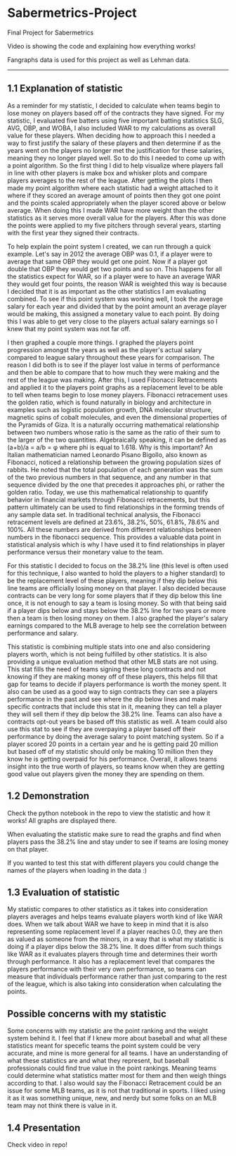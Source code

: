 # Sabermetrics-Project
Final Project for Sabermetrics

Video is showing the code and explaining how everything works!

Fangraphs data is used for this project as well as Lehman data.


_________________________________________________________________
		 	 	 		
								
##  1.1 Explanation of statistic ##
				
As a reminder for my statistic, I decided to calculate when teams begin to lose money on players based off of the contracts they have signed. For my statistic, I evaluated five batters using five important batting statistics SLG, AVG, OBP, and WOBA, I also included WAR to my calculations as overall value for these players. When deciding how to approach this I needed a way to first justify the salary of these players and then determine if as the years went on the players no longer met the justification for these salaries, meaning they no longer played well. So to do this I needed to come up with a point algorithm. So the first thing I did to help visualize where players fall in line with other players is make box and whisker plots and compare players averages to the rest of the league. After getting the plots I then made my point algorithm where each statistic had a weight attached to it where if they scored an average amount of points then they got one point and the points scaled appropriately when the player scored above or below average. When doing this I made WAR have more weight than the other statistics as it serves more overall value for the players. After this was done the points were applied to my five pitchers through several years, starting with the first year they signed their contracts. 

To help explain the point system I created,  we can run through a quick example. Let's say in 2012 the average OBP was 0.1, if a player were to average that same OBP they would get one point. Now if a player got double that OBP they would get two points and so on. This happens for all the statistics expect for WAR, so if a player were to have an average WAR they would get four points, the reason WAR is weighted this way is because I decided that it is as important as the other statistics I am evaluating combined. To see if this point system was working well, I took the average salary for each year and divided that by the point amount an average player would be making, this assigned a monetary value to each point. By doing this I was able to get very close to the players actual salary earnings so I knew that my point system was not far off. 



I then graphed a couple more things. I graphed the players point progression amongst the years as well as the player's actual salary compared to league salary throughout these years for comparison. The reason I did both is to see if the player lost value in terms of performance and then be able to compare that to how much they were making and the rest of the league was making. After this, I used Fibonacci Retracements and applied it to the players point graphs as a replacement level to be able to tell when teams begin to lose money players. Fibonacci retracement uses the golden ratio, which is found naturally in biology and architecture in examples such as logistic population growth, DNA molecular structure, magnetic spins of cobalt molecules, and even the dimensional properties of the Pyramids of Giza. It is a naturally occurring mathematical relationship between two numbers whose ratio is the same as the ratio of their sum to the larger of the two quantities. Algebraically speaking, it can be defined as (a+b)/a = a/b = φ where phi is equal to 1.618. Why is this important? An Italian mathematician named Leonardo Pisano Bigollo, also known as Fibonacci, noticed a relationship between the growing population sizes of rabbits. He noted that the total population of each generation was the sum of the two previous numbers in that sequence, and any number in that sequence divided by the one that precedes it approaches phi, or rather the golden ratio. Today, we use this mathematical relationship to quantify behavior in financial markets through Fibonacci retracements, but this pattern ultimately can be used to find relationships in the forming trends of any sample data set. In traditional technical analysis, the Fibonacci retracement levels are defined at 23.6%, 38.2%, 50%, 61.8%, 78.6% and 100%. All these numbers are derived from different relationships between numbers in the fibonacci sequence. This provides a valuable data point in statistical analysis which is why I have used it to find relationships in player performance versus their monetary value to the team.

For this statistic I decided to focus on the 38.2% line (this level is often used for this technique, I also wanted to hold the players to a higher standard) to be the replacement level of these players, meaning if they dip below this line teams are officially losing money on that player. I also decided because contracts can be very long for some players that if they dip below this line once, it is not enough to say a team is losing money. So with that being said if a player dips below and stays below the 38.2% line for two years or more then a team is then losing money on them. I also graphed the player's salary earnings compared to the MLB average to help see the correlation between performance and salary. 

This statistic is combining multiple stats into one and also considering players worth, which is not being fulfilled by other statistics. It is also providing a unique evaluation method that other MLB stats are not using. This stat fills the need of teams signing these long contracts and not knowing if they are making money off of these players, this helps fill that gap for teams to decide if players performance is worth the money spent. It also can be used as a good way to sign contracts they can see a players performance in the past and see where the dip below lines and make specific contracts that include this stat in it, meaning they can tell a player they will sell them if they dip below the 38.2% line. Teams can also have a contracts opt-out years be based off this statistic as well. A team could also use this stat to see if they are overpaying a player based off their performance by doing the average salary to point matching system. So if a player scored 20 points in a certain year and he is getting paid 20 million but based off of my statistic should only be making 10 million then they know he is getting overpaid for his performance. Overall, it allows teams insight into the true worth of players, so teams know when they are getting good value out players given the money they are spending on them. 
		 	 	 					
				
## 1.2 Demonstration ##


Check the python notebook in the repo to view the statistic and how it works! All graphs are displayed there. 	

When evaluating the statistic make sure to read the graphs and find when players pass the 38.2% line and stay under to see if teams are losing money on that player. 	

If you wanted to test this stat with different players you could change the names of the players when loading in the data :) 

## 1.3 Evaluation of statistic ##
				
			
My statistic compares to other statistics as it takes into consideration players averages and helps teams evaluate players worth kind of like WAR does. When we talk about WAR we have to keep in mind that it is also representing some replacement level if a player reaches 0.0, they are then as valued as someone from the minors, in a way that is what my statistic is doing if a player dips below the 38.2% line. It does differ from such things like WAR as it evaluates players through time and determines their worth through performance. It also has a replacement level that compares the players performance with their very own performance, so teams can measure that individuals performance rather than just comparing to the rest of the league, which is also taking into consideration when calculating the points.



## Possible concerns with my statistic ##

Some concerns with my statistic are the point ranking and the weight system behind it. I feel that if I knew more about baseball and what all these statistics meant for specefic teams the point system could be very accurate, and mine is more general for all teams. I have an understanding of what these statistics are and what they represent, but baseball professionals could find true value in the point rankings. Meaning teams could determine what statistics matter most for them and then weigh things according to that. I also would say the Fibonacci Retracement could be an issue for some MLB teams, as it is not that traditional in sports. I liked using it as it was something unique, new, and nerdy but some folks on an MLB team may not think there is value in it. 


## 1.4 Presentation ## 

Check video in repo!









